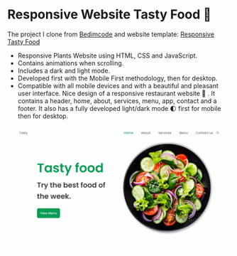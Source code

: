 # Responsive Website Tasty Food 🍕

The project I clone from [Bedimcode](https://www.youtube.com/c/Bedimcode) and website template: [Responsive Tasty Food](https://youtu.be/5RIFrZEjURA)

- Responsive Plants Website using HTML, CSS and JavaScript.
- Contains animations when scrolling.
- Includes a dark and light mode.
- Developed first with the Mobile First methodology, then for desktop.
- Compatible with all mobile devices and with a beautiful and pleasant user interface.
Nice design of a responsive restaurant website 🥗 . It contains a header, home, about, services, menu, app, contact and a footer. It also has a fully developed light/dark mode 🌓 first for mobile then for desktop.

![Tasty-food](/preview.png)
